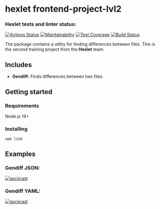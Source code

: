 # hexlet frontend-project-lvl2

### Hexlet tests and linter status:
[![Actions Status](https://github.com/krinteron/frontend-project-lvl2/workflows/hexlet-check/badge.svg)](https://github.com/krinteron/frontend-project-lvl2/actions)
[![Maintainability](https://api.codeclimate.com/v1/badges/edad0b9b87525bce0013/maintainability)](https://codeclimate.com/github/krinteron/frontend-project-lvl2/maintainability)
[![Test Coverage](https://api.codeclimate.com/v1/badges/edad0b9b87525bce0013/test_coverage)](https://codeclimate.com/github/krinteron/frontend-project-lvl2/test_coverage)
[![Build Status](https://travis-ci.com/krinteron/frontend-project-lvl2.svg?branch=main)](https://travis-ci.com/krinteron/frontend-project-lvl2)

The package contains a utility for finding differences between files. This is the second training project from the **Hexlet** team.

## Includes
- **Gendiff:** Finds differences between two files.

## Getting started

### Requirements

Node.js 14+

### Installing

```
npm link
```

## Examples

### Gendiff JSON:

[![asciicast](https://asciinema.org/a/6ysgJndbYRTuuHWVzDf2VXIRF.svg)](https://asciinema.org/a/6ysgJndbYRTuuHWVzDf2VXIRF)

### Gendiff YAML:

[![asciicast](https://asciinema.org/a/dsx8qYhU0VlVGodmxOsQlYLcH.svg)](https://asciinema.org/a/dsx8qYhU0VlVGodmxOsQlYLcH)